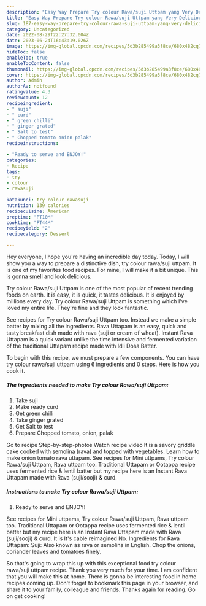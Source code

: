 ```yaml
---
description: "Easy Way Prepare Try colour Rawa/suji Uttpam yang Very Delicious"
title: "Easy Way Prepare Try colour Rawa/suji Uttpam yang Very Delicious"
slug: 187-easy-way-prepare-try-colour-rawa-suji-uttpam-yang-very-delicious
category: Uncategorized
date: 2022-08-29T22:27:32.004Z
date: 2023-06-24T16:43:19.026Z
image: https://img-global.cpcdn.com/recipes/5d3b285499a3f8ce/680x482cq70/try-colour-rawasuji-uttpam-recipe-main-photo.jpg
hideToc: false
enableToc: true
enableTocContent: false
thumbnail: https://img-global.cpcdn.com/recipes/5d3b285499a3f8ce/680x482cq70/try-colour-rawasuji-uttpam-recipe-main-photo.jpg
cover: https://img-global.cpcdn.com/recipes/5d3b285499a3f8ce/680x482cq70/try-colour-rawasuji-uttpam-recipe-main-photo.jpg
author: Admin
authorAv: notfound
ratingvalue: 4.3
reviewcount: 12
recipeingredient:
- " suji"
- " curd"
- " green chilli"
- " ginger grated"
- " Salt to test"
- " Chopped tomato onion palak"
recipeinstructions:

- "Ready to serve and ENJOY!"
categories:
- Recipe
tags:
- try
- colour
- rawasuji

katakunci: try colour rawasuji 
nutrition: 139 calories
recipecuisine: American
preptime: "PT10M"
cooktime: "PT44M"
recipeyield: "2"
recipecategory: Dessert

---
```



Hey everyone, I hope you're having an incredible day today. Today, I will show you a way to prepare a distinctive dish, try colour rawa/suji uttpam. It is one of my favorites food recipes. For mine, I will make it a bit unique. This is gonna smell and look delicious.

Try colour Rawa/suji Uttpam is one of the most popular of recent trending foods on earth. It is easy, it is quick, it tastes delicious. It is enjoyed by millions every day. Try colour Rawa/suji Uttpam is something which I've loved my entire life. They're fine and they look fantastic.

See recipes for Try colour Rawa/suji Uttpam too. Instead we make a simple batter by mixing all the ingredients. Rava Uttapam is an easy, quick and tasty breakfast dish made with rava (suji or cream of wheat). Instant Rava Uttapam is a quick variant unlike the time intensive and fermented variation of the traditional Uttapam recipe made with Idli Dosa Batter.


To begin with this recipe, we must prepare a few components. You can have try colour rawa/suji uttpam using 6 ingredients and 0 steps. Here is how you cook it.

<!--inarticleads1-->

##### The ingredients needed to make Try colour Rawa/suji Uttpam:

1. Take  suji
1. Make ready  curd
1. Get  green chilli
1. Take  ginger grated
1. Get  Salt to test
1. Prepare  Chopped tomato, onion, palak


Go to recipe Step-by-step-photos Watch recipe video It is a savory griddle cake cooked with semolina (rava) and topped with vegetables. Learn how to make onion tomato rava uttapam. See recipes for Mini uttpams, Try colour Rawa/suji Uttpam, Rava uttpam too. Traditional Uttapam or Ootappa recipe uses fermented rice &amp; lentil batter but my recipe here is an Instant Rava Uttapam made with Rava (suji/sooji) &amp; curd. 

<!--inarticleads2-->

##### Instructions to make Try colour Rawa/suji Uttpam:


1. Ready to serve and ENJOY!

See recipes for Mini uttpams, Try colour Rawa/suji Uttpam, Rava uttpam too. Traditional Uttapam or Ootappa recipe uses fermented rice &amp; lentil batter but my recipe here is an Instant Rava Uttapam made with Rava (suji/sooji) &amp; curd. It is It&#39;s cable reimagined No. Ingredients for Rava Uttapam: Suji: Also known as rava or semolina in English. Chop the onions, coriander leaves and tomatoes finely. 

So that's going to wrap this up with this exceptional food try colour rawa/suji uttpam recipe. Thank you very much for your time. I am confident that you will make this at home. There is gonna be interesting food in home recipes coming up. Don't forget to bookmark this page in your browser, and share it to your family, colleague and friends. Thanks again for reading. Go on get cooking!
